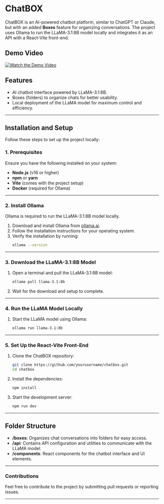 # ChatBOX

ChatBOX is an AI-powered chatbot platform, similar to ChatGPT or Claude, but with an added **Boxes** feature for organizing conversations. The project uses Ollama to run the LLaMA-3.1:8B model locally and integrates it as an API with a React-Vite front-end.

## Demo Video

[![Watch the Demo Video](https://example.com/your-thumbnail.png)](https://drive.google.com/uc?export=view&id=1BDCIemul9zPUdhF5d3lPfSkQCROPQ7Gy)


## Features
- AI chatbot interface powered by LLaMA-3.1:8B.
- Boxes (folders) to organize chats for better usability.
- Local deployment of the LLaMA model for maximum control and efficiency.

---

## Installation and Setup

Follow these steps to set up the project locally:

### 1. Prerequisites
Ensure you have the following installed on your system:
- **Node.js** (v16 or higher)
- **npm** or **yarn**
- **Vite** (comes with the project setup)
- **Docker** (required for Ollama)

---

### 2. Install Ollama
Ollama is required to run the LLaMA-3.1:8B model locally.

1. Download and install Ollama from [ollama.ai](https://ollama.ai/download).
2. Follow the installation instructions for your operating system.
3. Verify the installation by running:
   ```bash
   ollama --version
   ```

---

### 3. Download the LLaMA-3.1:8B Model
1. Open a terminal and pull the LLaMA-3.1:8B model:
   ```bash
   ollama pull llama-3.1:8b
   ```
2. Wait for the download and setup to complete.

---

### 4. Run the LLaMA Model Locally
1. Start the LLaMA model using Ollama:
   ```bash
   ollama run llama-3.1:8b
   ```
---

### 5. Set Up the React-Vite Front-End
1. Clone the ChatBOX repository:
   ```bash
   git clone https://github.com/yourusername/chatbox.git
   cd chatbox
   ```
2. Install the dependencies:
   ```bash
   npm install
   ```
3. Start the development server:
   ```bash
   npm run dev
   ```
---

## Folder Structure
- **/boxes**: Organizes chat conversations into folders for easy access.
- **/api**: Contains API configuration and utilities to communicate with the LLaMA model.
- **/components**: React components for the chatbot interface and UI elements.

---

### Contributions
Feel free to contribute to the project by submitting pull requests or reporting issues.

---
